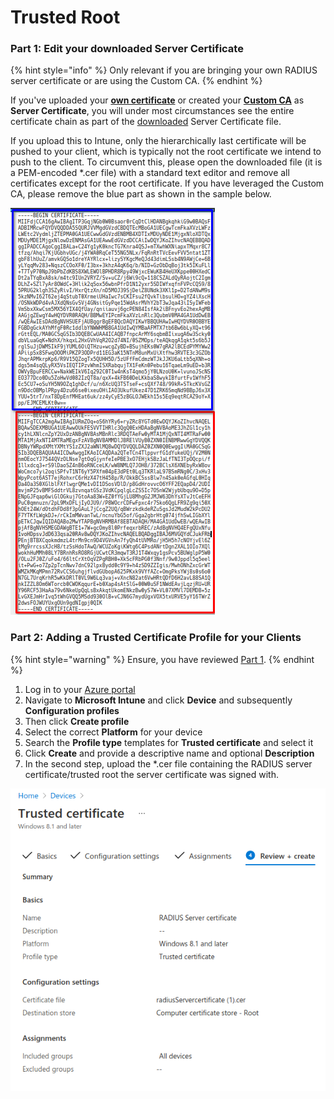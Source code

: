 # Trusted Root

### Part 1: Edit your downloaded Server Certificate

{% hint style="info" %}
Only relevant if you are bringing your own RADIUS server certificate or are using the Custom CA.
{% endhint %}

If you've uploaded your [**own certificate**](../portal/settings-server/certificates.md#bring-your-own-certificate) or created your [**Custom CA**](../portal/settings-server/certificates.md#custom-cas) as **Server Certificate**, you will under most circumstances see the entire certificate chain as part of the [downloaded](../portal/settings-server/certificates.md#download) Server Certificate file.&#x20;

If you upload this to Intune, only the hierarchically last certificate will be pushed to your client, which is typically not the root certificate we intend to push to the client. To circumvent this, please open the downloaded file (it is a PEM-encoded \*.cer file) with a standard text editor and remove all certificates except for the root certificate. If you have leveraged the Custom CA, please remove the blue part as shown in the sample below.

![](<../.gitbook/assets/image (55).png>)

### Part 2: Adding a Trusted Certificate Profile for your Clients&#x20;

{% hint style="warning" %}
Ensure, you have reviewed [Part 1](trusted-root.md#edit-your-downloaded-certificate).
{% endhint %}

1. Log in to your [Azure portal](https://portal.azure.com)
2. Navigate to **Microsoft Intune** and click **Device** and subsequently **Configuration profiles**
3. Then click **Create profile**
4. Select the correct **Platform** for your device
5. Search the **Profile type** templates for **Trusted certificate** and select it
6. Click **Create** and provide a descriptive name and optional **Description**
7. In the second step, upload the \*.cer file containing the RADIUS server certificate/trusted root the server certificate was signed with.

![](<../.gitbook/assets/image (45).png>)

